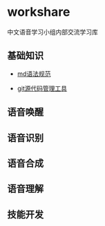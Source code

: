 # workshare
中文语音学习小组内部交流学习库

## 基础知识

+ [md语法规范](https://github.com/liang97/workshare/blob/master/2020-01/markdown%E8%AF%AD%E6%B3%95.md)

+ [git源代码管理工具](https://github.com/liang97/workshare/blob/master/2020-01/Git%E7%89%88%E6%9C%AC%E6%8E%A7%E5%88%B6.md) 

## 语音唤醒

## 语音识别

## 语音合成

## 语音理解

## 技能开发
